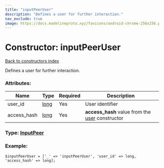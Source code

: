 ```yaml
---
title: "inputPeerUser"
description: "Defines a user for further interaction."
nav_exclude: true
image: https://docs.madelineproto.xyz/favicons/android-chrome-256x256.png
---
```

# Constructor: inputPeerUser  
[Back to constructors index](/API_docs/constructors/index.html)



Defines a user for further interaction.

### Attributes:

| Name     |    Type       | Required | Description |
|----------|---------------|----------|-------------|
|user\_id|[long](/API_docs/types/long.html) | Yes|User identifier|
|access\_hash|[long](/API_docs/types/long.html) | Yes|**access\_hash** value from the [user](../constructors/user.html) constructor|



### Type: [InputPeer](/API_docs/types/InputPeer.html)


### Example:

```
$inputPeerUser = ['_' => 'inputPeerUser', 'user_id' => long, 'access_hash' => long];
```  

